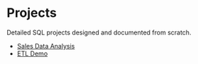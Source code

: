# Projects

Detailed SQL projects designed and documented from scratch.

- [Sales Data Analysis](./sales-analysis/)
- [ETL Demo](./etl-demo/)
